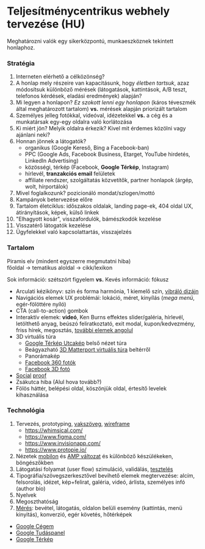 # Teljesítménycentrikus webhely tervezése (HU)

Meghatározni valók egy sikerközpontú, munkaeszköznek tekintett honlaphoz.

### Stratégia

1. Interneten elérhető a célközönség?
1. A honlap mely részeire van kapacitásunk, hogy _életben tartsuk_, azaz módosítsuk különböző mérések
   (látogatások, kattintások, A/B teszt, telefonos kérdések, eladási eredmények) alapján?
1. Mi legyen a honlapon? *Ez szokott lenni egy honlapon* (káros téveszmék által meghatározott tartalom)
   **vs.** mérések alapján priorizált tartalom
1. Személyes jelleg fotókkal, videóval, idézetekkel
   **vs.** a cég és a munkatársak egy-egy oldalra való korlátozása
1. Ki miért jön? Melyik oldalra érkezik? Kivel mit érdemes közölni vagy ajánlani neki?
1. Honnan jönnek a látogatók?
    - organikus (Google Kereső, Bing a Facebook-ban)
    - PPC (Google Ads, Facebook Business, Etarget, YouTube hirdetés, LinkedIn Advertising)
    - közösségi, térkép (Facebook, **Google Térkép**, Instagram)
    - hírlevél, **tranzakciós email** felületek
    - affiliate rendszer, szolgáltatás közvetítők, partner honlapok (árgép, wolt, hírportálok)
1. Mivel foglalkozunk? pozicionáló mondat/szlogen/mottó
1. Kampányok betervezése előre
1. Tartalom életciklus: időszakos oldalak, landing page-ek, 404 oldal UX, átirányítások, képek, külső linkek
1. "Elhagyott kosár", visszafordulók, bámészkodók kezelése
1. Visszatérő látogatók kezelése
1. Ügyfelekkel való kapcsolattartás, visszajelzés

### Tartalom

Piramis elv (mindent egyszerre megmutatni hiba)  
főoldal → tematikus aloldal → cikk/lexikon

Sok információ: szétszórt figyelem **vs.** Kevés információ: fókusz

- Arculati kézikönyv: szín és forma harmónia, 1 kiemelő szín, [vibráló dizájn](https://hellobala.hu/)
- Navigációs elemek UX problémái: lokáció, méret, kinyílás (*mega menü*, egér-fölöttére nyíló)
- CTA (call-to-action) gombok
- Interaktív elemek: **videó**, Ken Burns effektes slider/galéria,
  hírlevél, letölthető anyag, beúszó feliratkoztató, exit modal,
  kupon/kedvezmény, friss hírek, megosztás, [további elemek angolul](/webserver/Production-website.md#marketing)
- 3D virtuális túra
  - [Google Térkép Utcakép](https://www.google.com/intl/hu/streetview/business/) belső nézet túra
  - Beágyazható [3D Matterport virtuális túra](https://www.brand360.hu/) beltérről
  - Panorámakép
  - [Facebook 360 fotók](https://facebook360.fb.com/360-photos/)
  - [Facebook 3D fotó](https://hu-hu.facebook.com/help/414295416095269)
- [Social](https://provesrc.com/) [proof](https://www.nudgify.com/)
- Zsákutca hiba (Alul hova tovább?)
- Fölös háttér, belépési oldal, köszönjük oldal, értesítő levelek kihasználása

### Technológia

1. Tervezés, prototyping, [vakszöveg](http://www.lorumipse.hu/), [wireframe](https://balsamiq.com/wireframes/)
    - https://whimsical.com/
    - https://www.figma.com/
    - https://www.invisionapp.com/
    - https://www.protopie.io/
1. Nézetek [mobilon](https://webmasters.googleblog.com/2018/03/rolling-out-mobile-first-indexing.html)
   és [AMP változat](https://support.google.com/google-ads/answer/7336292?hl=hu)
   és különböző készülékeken, böngészőkben
1. Látogatási folyamat (user flow) szimuláció, validálás, [tesztelés](https://helio.app/)
1. Tipográfia/szövegszerkesztővel bevihető elemek megtervezése:
   alcím, felsorolás, idézet, kép+felirat, galéria, videó, árlista, személyes infó (author bio)
1. Nyelvek
1. Megoszthatóság
1. [Mérés](https://github.com/googleanalytics/autotrack):
   bevétel, látogatás, oldalon belüli esemény (kattintás, menü kinyitás), konverzió, egér követés, hőtérképek

- [Google Cégem](https://support.google.com/business/answer/7091)
- [Google Tudáspanel](https://support.google.com/business/answer/6331288)
- [Google Térkép](https://support.google.com/business/answer/6056435)
